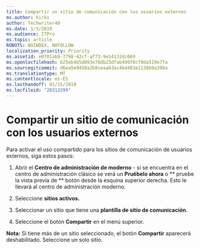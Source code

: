 ```yaml
---
title: Compartir un sitio de comunicación con los usuarios externos
ms.author: kirks
author: Techwriter40
ms.date: 1/3/2019
ms.audience: ITPro
ms.topic: article
ROBOTS: NOINDEX, NOFOLLOW
localization_priority: Priority
ms.assetid: e0701ab9-7798-42cf-af73-9e14132dc669
ms.openlocfilehash: b25eb4b5d093e78db23dfab499f0cf9da519e7fa
ms.sourcegitcommit: d6ea5e9458a2b8ceaab3ac4bd483e1130b9a398a
ms.translationtype: MT
ms.contentlocale: es-ES
ms.lasthandoff: 01/15/2019
ms.locfileid: "28313299"
---
```

# <a name="share-a-communication-site-with-external-users"></a>Compartir un sitio de comunicación con los usuarios externos

Para activar el uso compartido para los sitios de comunicación de usuarios externos, siga estos pasos: 
  
1. Abrir el **Centro de administración de moderno** - si se encuentra en el centro de administración clásico se verá un **Pruébelo ahora** o ** pruebe la vista previa de ** botón desde la esquina superior derecha. Esto le llevará al centro de administración moderno. 
  
2. Seleccione **sitios activos.**
  
3. Seleccionar un sitio que tiene una **plantilla de sitio de comunicación**. 
  
4. Seleccione el botón **Compartir** en el menú superior. 
  
 **Nota:** Si tiene más de un sitio seleccionado, el botón **Compartir** aparecerá deshabilitado. Seleccione un solo sitio. 
  


